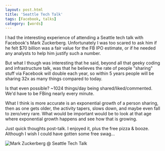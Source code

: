 ```yaml
---
layout: post.html
title: 'Seattle Tech Talk'
tags: [Facebook, talks]
category: [words]
---
```


I had the interesting experience of attending a Seattle tech talk with Facebook's Mark Zuckerberg. Unfortunately I was too scared to ask him if he felt $70 billion was a fair value for the FB IPO estimate, or if he needed any analysts to help him justify such a number.

But what I though was interesting that he said, beyond all that geeky coding and infrastructure talk, was that he believes the rate of people "sharing" stuff via Facebook will double each year, so within 5 years people will be sharing 32x as many things compared to today.

Is that even possible? \~1024 things/day being shared/liked/commented. We'd have to be FBing nearly every minute.

What I think is more accurate is an exponential growth of a person sharing, then as one gets older, the activity tapers, slows down, and maybe even fall to zero/very rare. What would be important would be to look at that age where exponential growth happens and see how that is growing.

Just quick thoughts post-talk. I enjoyed it, plus the free pizza & booze. Although I wish I could have gotten some free swag...  

<img class="displayed" src="{{ get_asset('images/seattle-tech-talk/mark_zuckerberg.jpg') }}" title="Mark Zuckerberg @ Seattle Tech Talk" alt="Mark Zuckerberg @ Seattle Tech Talk"/>
